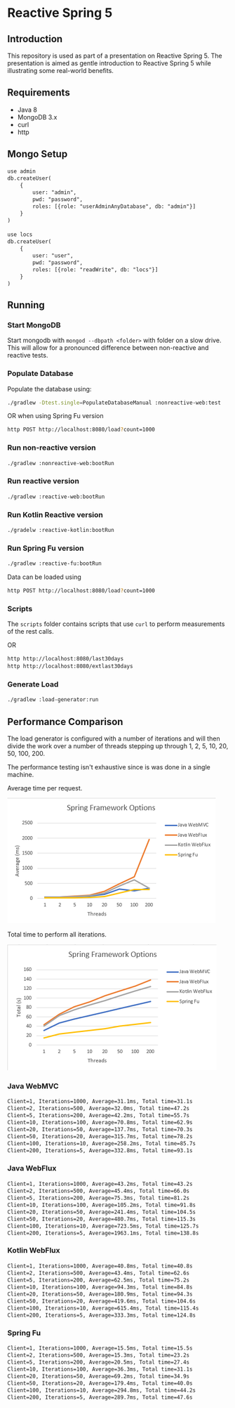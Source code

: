 # Reactive Spring 5

## Introduction

This repository is used as part of a presentation on Reactive Spring 5.
The presentation is aimed as gentle introduction to Reactive Spring 5 while illustrating some real-world benefits.

## Requirements

* Java 8
* MongoDB 3.x
* curl
* http

## Mongo Setup

```
use admin
db.createUser(
    {
        user: "admin",
        pwd: "password",
        roles: [{role: "userAdminAnyDatabase", db: "admin"}]
    }
)

use locs
db.createUser(
    {
        user: "user",
        pwd: "password",
        roles: [{role: "readWrite", db: "locs"}]
    }
)
```

## Running

### Start MongoDB

Start mongodb with `mongod --dbpath <folder>` with folder on a slow drive. 
This will allow for a pronounced difference between non-reactive and reactive tests.

### Populate Database
Populate the database using: 
```bash
./gradlew -Dtest.single=PopulateDatabaseManual :nonreactive-web:test
```
OR when using Spring Fu version 
```bash
http POST http://localhost:8080/load?count=1000
```

### Run non-reactive version
```bash
./gradlew :nonreactive-web:bootRun
```

### Run reactive version
```bash
./gradlew :reactive-web:bootRun
```

### Run Kotlin Reactive version
```bash
./gradelw :reactive-kotlin:bootRun
```

### Run Spring Fu version
```bash
./gradlew :reactive-fu:bootRun
```

Data can be loaded using
```bash
http POST http://localhost:8080/load?count=1000
```
### Scripts

The `scripts` folder contains scripts that use `curl` to perform measurements of the rest calls.

OR

```bash
http http://localhost:8080/last30days
http http://localhost:8080/extlast30days
```

### Generate Load

```bash
./gradlew :load-generator:run
```


## Performance Comparison

The load generator is configured with a number of iterations and will then divide the work over a number of threads stepping up through 1, 2, 5, 10, 20, 50, 100, 200.
 
The performance testing isn't exhaustive since is was done in a single machine.

Average time per request.

![Average Times](img/chart-average.png)

Total time to perform all iterations.

![Total Times](img/chart-totals.png)

### Java WebMVC
```
Client=1, Iterations=1000, Average=31.1ms, Total time=31.1s
Client=2, Iterations=500, Average=32.0ms, Total time=47.2s
Client=5, Iterations=200, Average=42.2ms, Total time=55.7s
Client=10, Iterations=100, Average=70.8ms, Total time=62.9s
Client=20, Iterations=50, Average=137.7ms, Total time=70.3s
Client=50, Iterations=20, Average=315.7ms, Total time=78.2s
Client=100, Iterations=10, Average=258.2ms, Total time=85.7s
Client=200, Iterations=5, Average=332.8ms, Total time=93.1s
```
### Java WebFlux
```
Client=1, Iterations=1000, Average=43.2ms, Total time=43.2s
Client=2, Iterations=500, Average=45.4ms, Total time=66.0s
Client=5, Iterations=200, Average=75.3ms, Total time=81.2s
Client=10, Iterations=100, Average=105.2ms, Total time=91.8s
Client=20, Iterations=50, Average=241.4ms, Total time=104.5s
Client=50, Iterations=20, Average=480.7ms, Total time=115.3s
Client=100, Iterations=10, Average=723.5ms, Total time=125.7s
Client=200, Iterations=5, Average=1963.1ms, Total time=138.8s
```
### Kotlin WebFlux
```
Client=1, Iterations=1000, Average=40.8ms, Total time=40.8s
Client=2, Iterations=500, Average=43.4ms, Total time=62.6s
Client=5, Iterations=200, Average=62.5ms, Total time=75.2s
Client=10, Iterations=100, Average=94.3ms, Total time=84.8s
Client=20, Iterations=50, Average=180.9ms, Total time=94.3s
Client=50, Iterations=20, Average=419.6ms, Total time=104.6s
Client=100, Iterations=10, Average=615.4ms, Total time=115.4s
Client=200, Iterations=5, Average=333.3ms, Total time=124.8s
```
### Spring Fu
```
Client=1, Iterations=1000, Average=15.5ms, Total time=15.5s
Client=2, Iterations=500, Average=15.3ms, Total time=23.2s
Client=5, Iterations=200, Average=20.5ms, Total time=27.4s
Client=10, Iterations=100, Average=36.3ms, Total time=31.1s
Client=20, Iterations=50, Average=69.2ms, Total time=34.9s
Client=50, Iterations=20, Average=179.4ms, Total time=40.0s
Client=100, Iterations=10, Average=294.8ms, Total time=44.2s
Client=200, Iterations=5, Average=289.7ms, Total time=47.6s
```
